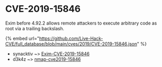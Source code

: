 # CVE-2019-15846

Exim before 4.92.2 allows remote attackers to execute arbitrary code as root via a trailing backslash.

{% embed url="https://github.com/Live-Hack-CVE/full_database/blob/main/cves/2019/CVE-2019-15846.json" %}


* synacktiv ~> [Exim-CVE-2019-15846](https://www.alice-snow.ru/2019/database/cve-2019-15846/exim-cve-2019-15846-synacktiv)
* d3k4z ~> [nmap-cve2019-15846](https://www.alice-snow.ru/2019/database/cve-2019-15846/nmap-cve2019-15846-d3k4z)